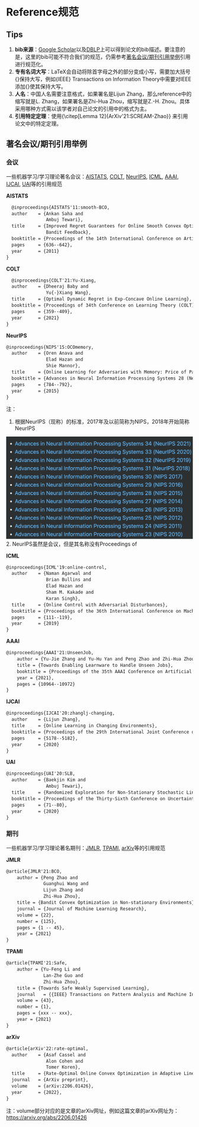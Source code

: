 # Reference规范

## Tips
1. **bib来源**：[Google Scholar](https://scholar.google.com/)以及[DBLP](https://dblp.org/)上可以得到论文的bib描述。要注意的是，这里的bib可能不符合我们的规范，仍需参考[著名会议/期刊引用举例](#举例)引用进行规范化。
2. **专有名词大写**：LaTeX会自动将除首字母之外的部分变成小写，需要加大括号{}保持大写，例如{IEEE} Transactions on Information Theory中需要对IEEE添加{}使其保持大写。
3. **人名**：中国人名需要注意格式，如果署名是Lijun Zhang，那么reference中的缩写就是L. Zhang，如果署名是Zhi-Hua Zhou，缩写就是Z.-H. Zhou。具体采用哪种方式需以该学者对自己论文的引用中的格式为主。
4. **引用特定定理**：使用{\citep[Lemma 12]{ArXiv'21:SCREAM-Zhao}} 来引用论文中的特定定理。

## 著名会议/期刊引用举例 <span id="举例"></span>
### 会议
一些机器学习/学习理论著名会议：[AISTATS](#AISTATS), [COLT](#COLT), [NeurIPS](#NeurIPS), [ICML](#ICML), [AAAI](#ICML), [IJCAI](#IJCAI), [UAI](#UAI)等的引用规范

<span id="AISTATS">**AISTATS**</span>
```latex
  @inproceedings{AISTATS'11:smooth-BCO,
  author    = {Ankan Saha and
               Ambuj Tewari},
  title     = {Improved Regret Guarantees for Online Smooth Convex Optimization with
               Bandit Feedback},
  booktitle = {Proceedings of the 14th International Conference on Artificial Intelligence and Statistics (AISTATS)},
  pages     = {636--642},
  year      = {2011}
}
```

<span id="COLT">**COLT**</span>
```latex
  @inproceedings{COLT'21:Yu-Xiang,
  author    = {Dheeraj Baby and
               Yu{-}Xiang Wang},
  title     = {Optimal Dynamic Regret in Exp-Concave Online Learning},
  booktitle = {Proceedings of 34th Conference on Learning Theory (COLT)},
  pages     = {359--409},
  year      = {2021}
}
```

<span id="NeurIPS">**NeurIPS**</span>
```latex
@inproceedings{NIPS'15:OCOmemory,
  author    = {Oren Anava and
               Elad Hazan and
               Shie Mannor},
  title     = {Online Learning for Adversaries with Memory: Price of Past Mistakes},
  booktitle = {Advances in Neural Information Processing Systems 28 (NeurIPS)},
  pages     = {784--792},
  year      = {2015}
}
```
注：
1. 根据NeurIPS（现称）的标准，2017年及以前简称为NIPS，2018年开始简称NeurIPS
<img src="./images/NeurIPS.png" style="zoom:50%;" />
2. NeurIPS虽然是会议，但是其名称没有Proceedings of

<span id="ICML">**ICML**</span>
```latex
@inproceedings{ICML'19:online-control,
  author    = {Naman Agarwal and
               Brian Bullins and
               Elad Hazan and
               Sham M. Kakade and
               Karan Singh},
  title     = {Online Control with Adversarial Disturbances},
  booktitle = {Proceedings of the 36th International Conference on Machine Learning (ICML)},
  pages     = {111--119},
  year      = {2019}
}
```

<span id="AAAI">**AAAI**</span>
```latex
@inproceedings{AAAI'21:UnseenJob,
    author = {Yu-Jie Zhang and Yu-Hu Yan and Peng Zhao and Zhi-Hua Zhou},
    title = {Towards Enabling Learnware to Handle Unseen Jobs},
    booktitle = {Proceedings of the 35th AAAI Conference on Artificial Intelligence (AAAI)},
    year = {2021},
    pages = {10964--10972}
}
```

<span id="IJCAI">**IJCAI**</span>
```latex
@inproceedings{IJCAI'20:zhanglj-changing,
  author    = {Lijun Zhang},
  title     = {Online Learning in Changing Environments},
  booktitle = {Proceedings of the 29th International Joint Conference on Artificial Intelligence (IJCAI)},
  pages     = {5178--5182},
  year      = {2020}
}
```

<span id="UAI">**UAI**</span>
```latex
@inproceedings{UAI'20:SLB,
  author    = {Baekjin Kim and
               Ambuj Tewari},
  title     = {Randomized Exploration for Non-Stationary Stochastic Linear Bandits},
  booktitle = {Proceedings of the Thirty-Sixth Conference on Uncertainty in Artificial Intelligence (UAI)},
  pages     = {71--80},
  year      = {2020}
}
```

### 期刊
一些机器学习/学习理论著名期刊：[JMLR](#JMLR), [TPAMI](#TPAMI), [arXiv](#arXiv)等的引用规范

<span id="JMLR">**JMLR**</span>
```latex
@article{JMLR'21:BCO,
    author = {Peng Zhao and
              Guanghui Wang and
              Lijun Zhang and
              Zhi-Hua Zhou},
    title = {Bandit Convex Optimization in Non-stationary Environments},
    journal = {Journal of Machine Learning Research},
    volume = {22},
    number = {125},
    pages = {1 -- 45},
    year = {2021}
}
```

<span id="TPAMI">**TPAMI**</span>
```latex
@article{TPAMI'21:Safe,
    author = {Yu-Feng Li and
              Lan-Zhe Guo and
              Zhi-Hua Zhou},
    title = {Towards Safe Weakly Supervised Learning},
    journal   = {{IEEE} Transactions on Pattern Analysis and Machine Intelligence},
    volume = {43},
    number = {1},
    pages = {xxx -- xxx},
    year = {2021}
}
```

<span id="arXiv">**arXiv**</span>
```latex
@article{arXiv'22:rate-optimal,
  author    = {Asaf Cassel and
               Alon Cohen and
               Tomer Koren},
  title     = {Rate-Optimal Online Convex Optimization in Adaptive Linear Control},
  journal   = {ArXiv preprint},
  volume    = {arXiv:2206.01426},
  year      = {2022},
}
```
注：volume部分对应的是文章的arXiv网址，例如这篇文章的arXiv网址为：https://arxiv.org/abs/2206.01426